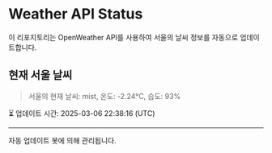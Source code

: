 
# Weather API Status

이 리포지토리는 OpenWeather API를 사용하여 서울의 날씨 정보를 자동으로 업데이트합니다.

## 현재 서울 날씨
> 서울의 현재 날씨: mist, 온도: -2.24°C, 습도: 93%

⏳ 업데이트 시간: 2025-03-06 22:38:16 (UTC)

---
자동 업데이트 봇에 의해 관리됩니다.
